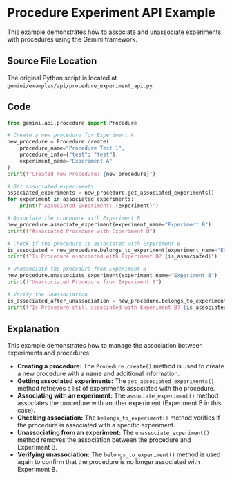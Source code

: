 # Procedure Experiment API Example

This example demonstrates how to associate and unassociate experiments with procedures using the Gemini framework.

## Source File Location

The original Python script is located at `gemini/examples/api/procedure_experiment_api.py`.

## Code

```python
from gemini.api.procedure import Procedure

# Create a new procedure for Experiment A
new_procedure = Procedure.create(
    procedure_name="Procedure Test 1",
    procedure_info={"test": "test"},
    experiment_name="Experiment A"
)
print(f"Created New Procedure: {new_procedure}")

# Get associated experiments
associated_experiments = new_procedure.get_associated_experiments()
for experiment in associated_experiments:
    print(f"Associated Experiment: {experiment}")

# Associate the procedure with Experiment B
new_procedure.associate_experiment(experiment_name="Experiment B")
print(f"Associated Procedure with Experiment B")

# Check if the procedure is associated with Experiment B
is_associated = new_procedure.belongs_to_experiment(experiment_name="Experiment B")
print(f"Is Procedure associated with Experiment B? {is_associated}")

# Unassociate the procedure from Experiment B
new_procedure.unassociate_experiment(experiment_name="Experiment B")
print(f"Unassociated Procedure from Experiment B")

# Verify the unassociation
is_associated_after_unassociation = new_procedure.belongs_to_experiment(experiment_name="Experiment B")
print(f"Is Procedure still associated with Experiment B? {is_associated_after_unassociation}")
```

## Explanation

This example demonstrates how to manage the association between experiments and procedures:

*   **Creating a procedure:** The `Procedure.create()` method is used to create a new procedure with a name and additional information.
*   **Getting associated experiments:** The `get_associated_experiments()` method retrieves a list of experiments associated with the procedure.
*   **Associating with an experiment:** The `associate_experiment()` method associates the procedure with another experiment (Experiment B in this case).
*   **Checking association:** The `belongs_to_experiment()` method verifies if the procedure is associated with a specific experiment.
*   **Unassociating from an experiment:** The `unassociate_experiment()` method removes the association between the procedure and Experiment B.
*   **Verifying unassociation:** The `belongs_to_experiment()` method is used again to confirm that the procedure is no longer associated with Experiment B.
